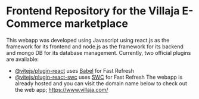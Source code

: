 # Frontend Repository for the Villaja E-Commerce marketplace 

This webapp was developed using Javascript using react.js as the framework for its frontend and node.js as the framework for its backend and mongo DB for its database management.
Currently, two official plugins are available:
- [@vitejs/plugin-react](https://github.com/vitejs/vite-plugin-react/blob/main/packages/plugin-react/README.md) uses [Babel](https://babeljs.io/) for Fast Refresh
- [@vitejs/plugin-react-swc](https://github.com/vitejs/vite-plugin-react-swc) uses [SWC](https://swc.rs/) for Fast Refresh
The webapp is already hosted and you can visit the domain name below to check out the web app;
https://www.villaja.com/
